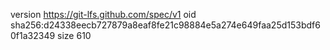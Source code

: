 version https://git-lfs.github.com/spec/v1
oid sha256:d24338eecb727879a8eaf8fe21c98884e5a274e649faa25d153bdf60f1a32349
size 610

